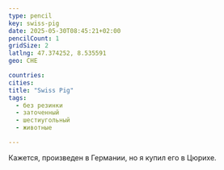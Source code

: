 ```yaml
---
type: pencil
key: swiss-pig
date: 2025-05-30T08:45:21+02:00
pencilCount: 1
gridSize: 2
latlng: 47.374252, 8.535591
geo: CHE

countries:
cities:
title: "Swiss Pig"
tags:
  - без резинки
  - заточенный
  - шестиугольный
  - животные

---
```


Кажется, произведен в Германии, но я купил его в Цюрихе.
